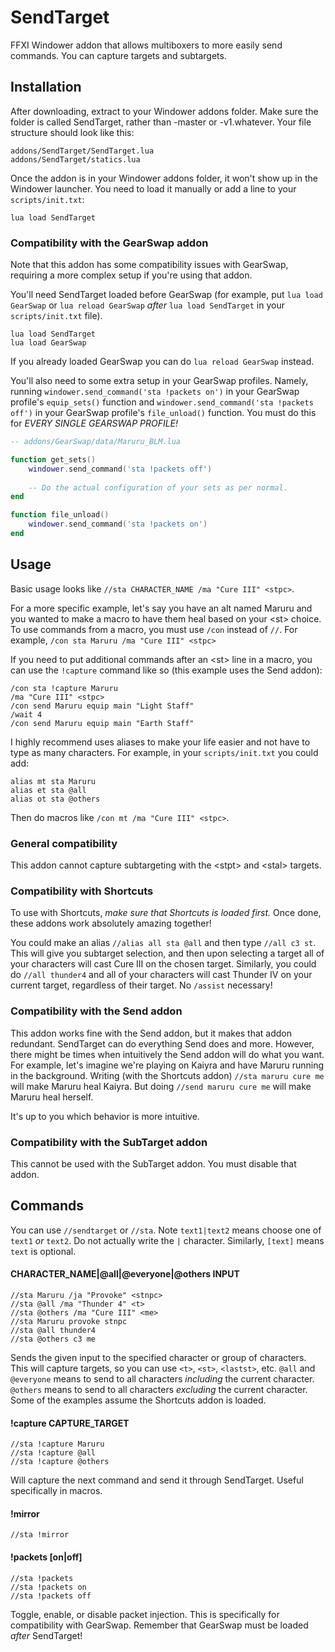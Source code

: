 # SendTarget
FFXI Windower addon that allows multiboxers to more easily send commands. You can capture targets and subtargets.


## Installation
After downloading, extract to your Windower addons folder. Make sure the folder is called SendTarget, rather than
-master or -v1.whatever. Your file structure should look like this:

    addons/SendTarget/SendTarget.lua
    addons/SendTarget/statics.lua

Once the addon is in your Windower addons folder, it won't show up in the Windower launcher. You need to load it
manually or add a line to your `scripts/init.txt`:

    lua load SendTarget

### Compatibility with the GearSwap addon

Note that this addon has some compatibility issues with GearSwap, requiring a more complex setup if you're using that
addon.  
  
You'll need SendTarget loaded before GearSwap (for example, put `lua load GearSwap` or `lua reload GearSwap`
*after* `lua load SendTarget` in your `scripts/init.txt` file).

    lua load SendTarget
    lua load GearSwap

If you already loaded GearSwap you can do `lua reload GearSwap` instead.  
  
You'll also need to some extra setup in your GearSwap profiles. Namely, running
`windower.send_command('sta !packets on')` in your GearSwap profile's `equip_sets()` function and
`windower.send_command('sta !packets off')` in your GearSwap profile's `file_unload()` function. You must do this for
*EVERY SINGLE GEARSWAP PROFILE!*

```Lua
-- addons/GearSwap/data/Maruru_BLM.lua

function get_sets()
    windower.send_command('sta !packets off')
    
    -- Do the actual configuration of your sets as per normal.
end

function file_unload()
    windower.send_command('sta !packets on')
end
```

## Usage
Basic usage looks like `//sta CHARACTER_NAME /ma "Cure III" <stpc>`.
  
For a more specific example, let's say you have an alt named Maruru and you wanted to make a macro to have them heal
based on your \<st\> choice. To use commands from a macro, you must use `/con` instead of `//`. For example,
`/con sta Maruru /ma "Cure III" <stpc>`  
  
If you need to put additional commands after an \<st\> line in a macro, you can use the `!capture` command like so
(this example uses the Send addon):

    /con sta !capture Maruru
    /ma "Cure III" <stpc>
    /con send Maruru equip main "Light Staff"
    /wait 4
    /con send Maruru equip main "Earth Staff"

I highly recommend uses aliases to make your life easier and not have to type as many characters. For example, in your
`scripts/init.txt` you could add:

    alias mt sta Maruru
    alias et sta @all
    alias ot sta @others

Then do macros like `/con mt /ma "Cure III" <stpc>`.

### General compatibility

This addon cannot capture subtargeting with the \<stpt\> and \<stal\> targets.

### Compatibility with Shortcuts

To use with Shortcuts, *make sure that Shortcuts is loaded first.* Once done, these addons work absolutely amazing
together!  
  
You could make an alias `//alias all sta @all` and then type `//all c3 st`. This will give you subtarget
selection, and then upon selecting a target all of your characters will cast Cure III on the chosen target.
Similarly, you could do `//all thunder4` and all of your characters will cast Thunder IV on your current target,
regardless of their target. No `/assist` necessary!

### Compatibility with the Send addon

This addon works fine with the Send addon, but it makes that addon redundant. SendTarget can do everything Send does
and more. However, there might be times when intuitively the Send addon will do what you want. For example, let's
imagine we're playing on Kaiyra and have Maruru running in the background. Writing (with the Shortcuts addon)
`//sta maruru cure me` will make Maruru heal Kaiyra. But doing `//send maruru cure me` will make Maruru heal herself.  
  
It's up to you which behavior is more intuitive.

### Compatibility with the SubTarget addon

This cannot be used with the SubTarget addon. You must disable that addon.

## Commands
You can use `//sendtarget` or `//sta`. Note `text1|text2` means choose one of `text1` *or* `text2`. Do not actually
write the `|` character. Similarly, `[text]` means `text` is optional.

#### CHARACTER_NAME|@all|@everyone|@others INPUT

    //sta Maruru /ja "Provoke" <stnpc>
    //sta @all /ma "Thunder 4" <t>
    //sta @others /ma "Cure III" <me>
    //sta Maruru provoke stnpc
    //sta @all thunder4
    //sta @others c3 me

Sends the given input to the specified character or group of characters. This will capture targets, so you can use
`<t>`, `<st>`, `<lastst>`, etc. `@all` and `@everyone` means to send to all characters *including* the current
character. `@others` means to send to all characters *excluding* the current character. Some of the examples assume the
Shortcuts addon is loaded.

#### !capture CAPTURE_TARGET

    //sta !capture Maruru
    //sta !capture @all
    //sta !capture @others

Will capture the next command and send it through SendTarget. Useful specifically in macros.

#### !mirror

    //sta !mirror


#### !packets [on|off]

    //sta !packets
    //sta !packets on
    //sta !packets off

Toggle, enable, or disable packet injection. This is specifically for compatibility with GearSwap. Remember that
GearSwap must be loaded *after* SendTarget!
